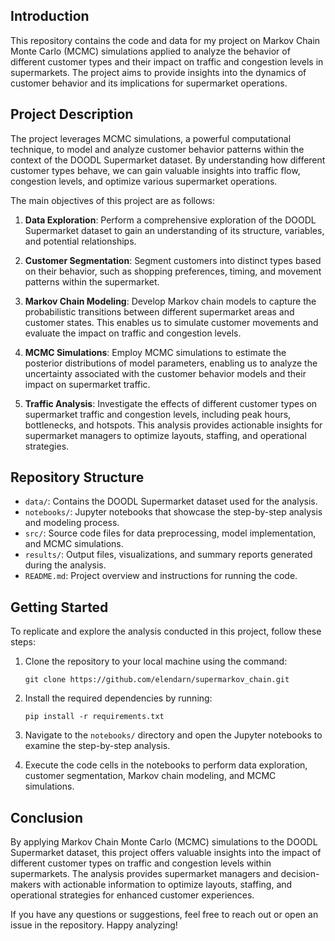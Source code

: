 ## Introduction

This repository contains the code and data for my project on Markov Chain Monte Carlo (MCMC) simulations applied to analyze the behavior of different customer types and their impact on traffic and congestion levels in supermarkets. The project aims to provide insights into the dynamics of customer behavior and its implications for supermarket operations.

## Project Description

The project leverages MCMC simulations, a powerful computational technique, to model and analyze customer behavior patterns within the context of the DOODL Supermarket dataset. By understanding how different customer types behave, we can gain valuable insights into traffic flow, congestion levels, and optimize various supermarket operations.

The main objectives of this project are as follows:

1. **Data Exploration**: Perform a comprehensive exploration of the DOODL Supermarket dataset to gain an understanding of its structure, variables, and potential relationships.

2. **Customer Segmentation**: Segment customers into distinct types based on their behavior, such as shopping preferences, timing, and movement patterns within the supermarket.

3. **Markov Chain Modeling**: Develop Markov chain models to capture the probabilistic transitions between different supermarket areas and customer states. This enables us to simulate customer movements and evaluate the impact on traffic and congestion levels.

4. **MCMC Simulations**: Employ MCMC simulations to estimate the posterior distributions of model parameters, enabling us to analyze the uncertainty associated with the customer behavior models and their impact on supermarket traffic.

5. **Traffic Analysis**: Investigate the effects of different customer types on supermarket traffic and congestion levels, including peak hours, bottlenecks, and hotspots. This analysis provides actionable insights for supermarket managers to optimize layouts, staffing, and operational strategies.

## Repository Structure

- `data/`: Contains the DOODL Supermarket dataset used for the analysis.
- `notebooks/`: Jupyter notebooks that showcase the step-by-step analysis and modeling process.
- `src/`: Source code files for data preprocessing, model implementation, and MCMC simulations.
- `results/`: Output files, visualizations, and summary reports generated during the analysis.
- `README.md`: Project overview and instructions for running the code.

## Getting Started

To replicate and explore the analysis conducted in this project, follow these steps:

1. Clone the repository to your local machine using the command:

   ```
   git clone https://github.com/elendarn/supermarkov_chain.git
   ```

2. Install the required dependencies by running:

   ```
   pip install -r requirements.txt
   ```

3. Navigate to the `notebooks/` directory and open the Jupyter notebooks to examine the step-by-step analysis.

4. Execute the code cells in the notebooks to perform data exploration, customer segmentation, Markov chain modeling, and MCMC simulations.

## Conclusion

By applying Markov Chain Monte Carlo (MCMC) simulations to the DOODL Supermarket dataset, this project offers valuable insights into the impact of different customer types on traffic and congestion levels within supermarkets. The analysis provides supermarket managers and decision-makers with actionable information to optimize layouts, staffing, and operational strategies for enhanced customer experiences.

If you have any questions or suggestions, feel free to reach out or open an issue in the repository. Happy analyzing!
